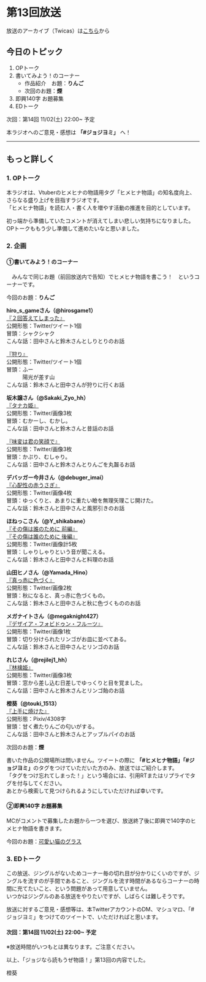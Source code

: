 # 第13回放送

放送のアーカイブ（Twicas）は[こちら](https://ssl.twitcasting.tv/hmhnstory_radio/movie/574763052)から

## 今日のトピック
1. OPトーク
1. 書いてみよう！のコーナー
    - 作品紹介　お題：<b>りんご</b>
    - 次回のお題：<b>煙</b>
1. 即興140字 お題募集
1. EDトーク

次回：第14回 11/02(土) 22:00~ 予定

本ラジオへのご意見・感想は **「#ジョジヨミ」** へ！

---

## もっと詳しく
### 1. OPトーク

本ラジオは、Vtuberのヒメヒナの物語用タグ「ヒメヒナ物語」の知名度向上、さらなる盛り上げを目指すラジオです。  
「ヒメヒナ物語」を読む人・書く人を増やす活動の推進を目的としています。  

初っ端から準備していたコメントが消えてしまい悲しい気持ちになりました。  
OPトークももう少し準備して進めたいなと思いました。  

### 2. 企画
#### ①書いてみよう！のコーナー
　みんなで同じお題（前回放送内で告知）でヒメヒナ物語を書こう！　というコーナーです。

今回のお題：<b>りんご</b>

**hiro_s_gameさん（@hirosgame1）**  
[『２回答えてしまった』](https://twitter.com/hirosgame1/status/1186277553259999234?s=20)  
公開形態：Twitter/ツイート1個  
冒頭：シャクシャク  
こんな話：田中さんと鈴木さんとしりとりのお話  

[『狩り』](https://twitter.com/hirosgame1/status/1186972470038777856?s=20)  
公開形態：Twitter/ツイート1個  
冒頭：ふー  
　　　陽光が差す山  
こんな話：鈴木さんと田中さんが狩りに行くお話  

**坂木譲さん（@Sakaki_Zyo_hh）**  
[『タナカ姫』](https://twitter.com/Sakaki_Zyo_hh/status/1186971525078896642?s=20)  
公開形態：Twitter/画像3枚  
冒頭：むかーし、むかし。  
こんな話：田中さんと鈴木さんと昔話のお話  

[『味変は君の笑顔で』](https://twitter.com/Sakaki_Zyo_hh/status/1187011358308483072?s=20)  
公開形態：Twitter/画像3枚  
冒頭：かぷり、むしゃり。  
こんな話：田中さんと鈴木さんとりんごを丸齧るお話  

**デバッガー今井さん（@debuger_imai）**  
[『心配性の赤うさぎ』](https://twitter.com/debuger_imai/status/1187341676584398848?s=20)  
公開形態：Twitter/画像4枚  
冒頭：ゆっくりと、あまりに重たい瞼を無理矢理こじ開けた。  
こんな話：鈴木さんと田中さんと風邪引きのお話  

**ほねっこさん（@Y_shikabane）**  
[『その傷は誰のために 前編』](https://twitter.com/Y_shikabane/status/1187362721034932225?s=20)  
[『その傷は誰のために 後編』](https://twitter.com/Y_shikabane/status/1187362728614064129?s=20)  
公開形態：Twitter/画像計5枚  
冒頭：しゃりしゃりという音が聞こえる。  
こんな話：鈴木さんと田中さんと料理のお話  

**山田ヒノさん（@Yamada_Hino）**  
[『真っ赤に色づく』](https://twitter.com/Yamada_Hino/status/1187397838465929216?s=20)  
公開形態：Twitter/画像2枚  
冒頭：秋になると、真っ赤に色づくもの。  
こんな話：鈴木さんと田中さんと秋に色づくもののお話  

**メガナイトさん（@megaknight427）**  
[『デザイア・フォビドゥン・フルーツ』](https://twitter.com/megaknight427/status/1187589093422587904?s=20)  
公開形態：Twitter/画像1枚  
冒頭：切り分けられたリンゴがお皿に並べてある。  
こんな話：鈴木さんと田中さんとリンゴのお話

**れじさん（@rejilej1_hh）**  
[『林檎姫』](https://twitter.com/rejilej1_hh/status/1188278367105118208?s=20)  
公開形態：Twitter/画像3枚  
冒頭：窓から差し込む日差しでゆっくりと目を覚ました。  
こんな話：田中さんと鈴木さんとリンゴ飴のお話  

**橙葵（@touki_1513）**  
[『上手に焼けた』](https://twitter.com/touki_1513/status/1188378077283270657?s=20)  
公開形態：Pixiv/4308字  
冒頭：甘く煮たりんごの匂いがする。  
こんな話：田中さんと鈴木さんとアップルパイのお話  

次回のお題：<b>煙</b>

書いた作品の公開場所は問いません。ツイートの際に <b>「#ヒメヒナ物語」「#ジョジヨミ」</b>のタグをつけていただいた方のみ、放送ではご紹介します。  
「タグをつけ忘れてしまった！」という場合には、引用RTまたはリプライでタグを付与してください。  
あとから検索して見つけられるようにしていただければ幸いです。  

#### ②即興140字 お題募集
MCがコメントで募集したお題から一つを選び、放送終了後に即興で140字のヒメヒナ物語を書きます。

今回のお題：[可愛い猫のグラス](https://twitter.com/hmhnStory_Radio/status/1188452236080214021?s=20)

### 3. EDトーク

この放送、ジングルがないためコーナー毎の切れ目が分かりにくいのですが、ジングルを流すのが手間であること、ジングルを流す時間があるならコーナーの時間に充てたいこと、という問題があって用意していません。  
いつかはジングルのある放送をやりたいですが、しばらくは難しそうです。  

放送に対するご意見・感想等は、本TwitterアカウントのDM、マシュマロ、「#ジョジヨミ」をつけてのツイートで、いただければと思います。

#### 次回：第14回 11/02(土) 22:00~ 予定  
※放送時間がいつもとは異なります。ご注意ください。

以上、「ジョジなら読もうぜ物語！」第13回の内容でした。

橙葵
